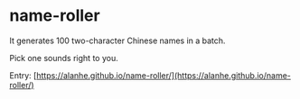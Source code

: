 # name-roller

It generates 100 two-character Chinese names in a batch.

Pick one sounds right to you.

Entry: [https://alanhe.github.io/name-roller/](https://alanhe.github.io/name-roller/)
